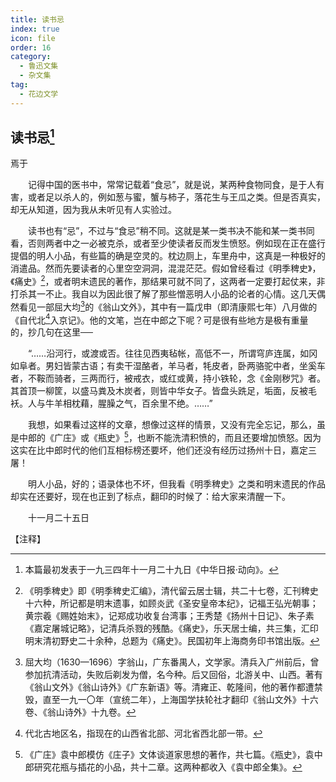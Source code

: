 ```yaml
---
title: 读书忌
index: true
icon: file
order: 16
category:
  - 鲁迅文集
  - 杂文集
tag:  
  - 花边文学
---
```


## 读书忌[^①]

焉于

　　记得中国的医书中，常常记载着“食忌”，就是说，某两种食物同食，是于人有害，或者足以杀人的，例如葱与蜜，蟹与柿子，落花生与王瓜之类。但是否真实，却无从知道，因为我从未听见有人实验过。

　　读书也有“忌”，不过与“食忌”稍不同。这就是某一类书决不能和某一类书同看，否则两者中之一必被克杀，或者至少使读者反而发生愤怒。例如现在正在盛行提倡的明人小品，有些篇的确是空灵的。枕边厕上，车里舟中，这真是一种极好的消遣品。然而先要读者的心里空空洞洞，混混茫茫。假如曾经看过《明季稗史》，《痛史》[^②]，或者明末遗民的著作，那结果可就不同了，这两者一定要打起仗来，非打杀其一不止。我自以为因此很了解了那些憎恶明人小品的论者的心情。这几天偶然看见一部屈大均[^③]的《翁山文外》，其中有一篇戊申（即清康熙七年）八月做的《自代北[^④]入京记》。他的文笔，岂在中郎之下呢？可是很有些地方是极有重量的，抄几句在这里──

　　“……沿河行，或渡或否。往往见西夷毡帐，高低不一，所谓穹庐连属，如冈如阜者。男妇皆蒙古语；有卖干湿酪者，羊马者，牦皮者，卧两骆驼中者，坐奚车者，不鞍而骑者，三两而行，被戒衣，或红或黄，持小铁轮，念《金刚秽咒》者。其首顶一柳筐，以盛马粪及木炭者，则皆中华女子。皆盘头跣足，垢面，反被毛袄。人与牛羊相枕藉，腥臊之气，百余里不绝。……”

　　我想，如果看过这样的文章，想像过这样的情景，又没有完全忘记，那么，虽是中郎的《广庄》或《瓶史》[^⑤]，也断不能洗清积愤的，而且还要增加愤怒。因为这实在比中郎时代的他们互相标榜还要坏，他们还没有经历过扬州十日，嘉定三屠！

　　明人小品，好的；语录体也不坏，但我看《明季稗史》之类和明末遗民的作品却实在还要好，现在也正到了标点，翻印的时候了：给大家来清醒一下。

　　十一月二十五日

【注释】

[^①]:本篇最初发表于一九三四年十一月二十九日《中华日报·动向》。

[^②]:《明季稗史》即《明季稗史汇编》，清代留云居士辑，共二十七卷，汇刊稗史十六种，所记都是明末遗事，如顾炎武《圣安皇帝本纪》，记福王弘光朝事；黄宗羲《赐姓始末》，记郑成功收复台湾事；王秀楚《扬州十日记》、朱子素《嘉定屠城记略》，记清兵杀戮的残酷。《痛史》，乐天居士编，共三集，汇印明末清初野史二十余种，总题为《痛史》。民国初年上海商务印书馆出版。

[^③]:屈大均（1630—1696）字翁山，广东番禺人，文学家。清兵入广州前后，曾参加抗清活动，失败后剃发为僧，名今种。后又回俗，北游关中、山西。著有《翁山文外》《翁山诗外》《广东新语》等。清雍正、乾隆间，他的著作都遭禁毁，直至一九一〇年（宣统二年），上海国学扶轮社才翻印《翁山文外》十六卷、《翁山诗外》十九卷。

[^④]:代北古地区名，指现在的山西省北部、河北省西北部一带。

[^⑤]:《广庄》袁中郎模仿《庄子》文体谈道家思想的著作，共七篇。《瓶史》，袁中郎研究花瓶与插花的小品，共十二章。这两种都收入《袁中郎全集》。
